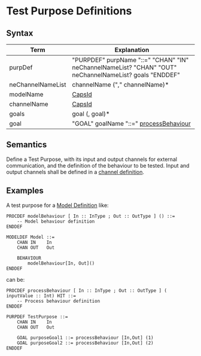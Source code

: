 # Test Purpose Definitions

## Syntax

|Term | Explanation |
|---|---|
| purpDef | "PURPDEF" purpName "::=" "CHAN" "IN" neChannelNameList? "CHAN" "OUT" neChannelNameList? goals "ENDDEF" |
| neChannelNameList | channelName ("," channelName)* |
| modelName | [CapsId](CapsId) |
| channelName | [CapsId](CapsId) |
| goals | goal (, goal)* |
| goal | "GOAL" goalName "::=" [processBehaviour](ProcessBehaviour) |

## Semantics

Define a Test Purpose, with its input and output channels for external communication, and the definition of the behaviour to be tested.
Input and output channels shall be defined in a [channel definition](ChanDefs).

## Examples

A test purpose for a [Model Definition](ModelDefs) like:
```
PROCDEF modelBehaviour [ In :: InType ; Out :: OutType ] () ::=
    -- Model behaviour definition
ENDDEF

MODELDEF Model ::=
    CHAN IN    In
    CHAN OUT   Out

    BEHAVIOUR  
        modelBehaviour[In, Out]()
ENDDEF
```
can be:
```
PROCDEF processBehaviour [ In :: InType ; Out :: OutType ] ( inputValue :: Int) HIT ::=
    -- Process behaviour definition
ENDDEF

PURPDEF TestPurpose ::=
    CHAN IN    In
    CHAN OUT   Out

    GOAL purposeGoal1 ::= processBehaviour [In,Out] (1)
    GOAL purposeGoal2 ::= processBehaviour [In,Out] (2)
ENDDEF

```
